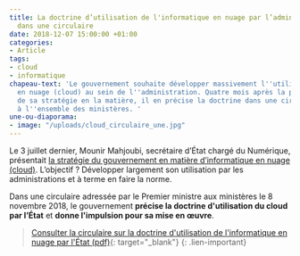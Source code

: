 ```yaml
---
title: La doctrine d’utilisation de l'informatique en nuage par l’administration précisée
  dans une circulaire
date: 2018-12-07 15:00:00 +01:00
categories:
- Article
tags:
- cloud
- informatique
chapeau-text: 'Le gouvernement souhaite développer massivement l''utilisation de l''informatique
  en nuage (cloud) au sein de l''administration. Quatre mois après la présentation
  de sa stratégie en la matière, il en précise la doctrine dans une circulaire adressée
  à l''ensemble des ministères. '
une-ou-diaporama:
- image: "/uploads/cloud_circulaire_une.jpg"
---
```


Le 3 juillet dernier, Mounir Mahjoubi, secrétaire d’État chargé du Numérique, présentait [la stratégie du gouvernement en matière d’informatique en nuage (cloud)](https://www.numerique.gouv.fr/espace-presse/le-gouvernement-annonce-sa-strategie-en-matiere-de-cloud/). L’objectif ? Développer largement son utilisation par les administrations et à terme en faire la norme.

Dans une circulaire adressée par le Premier ministre aux ministères le 8 novembre 2018, le gouvernement **précise la doctrine d'utilisation du cloud par l’État** et **donne l'impulsion pour sa mise en œuvre**.

> [Consulter la circulaire sur la doctrine d'utilisation de l'informatique en nuage par l'État (pdf)](https://www.google.fr/url?sa=t&rct=j&q=&esrc=s&source=web&cd=1&cad=rja&uact=8&ved=2ahUKEwiAgZm9oY7fAhUNLBoKHeMzDTkQFjAAegQIBhAC&url=http%3A%2F%2Fcirculaires.legifrance.gouv.fr%2Fpdf%2F2018%2F11%2Fcir_44120.pdf&usg=AOvVaw2E1Pye98IbWffm5t1IGGjG){: target="_blank"}
{: .lien-important}